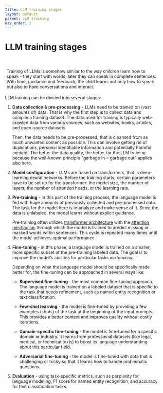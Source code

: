 ```yaml
---
title: LLM training stages
layout: default
parent: LLM training
nav_order: 1
---
```


# LLM training stages

<p style= "padding: 35px 5px 5px;">Training of LLMs is somehow similar to the way children learn how to speak - they start with words, later they can speak in complete sentences. With time, guidance and feedback, the child learns not only how to speak but also to have conversations and interact.</p>

LLM training can be divided into several stages:

1. **Data collection & pre-processing** - LLMs need to be trained on (vast amounts of) data. That is why the first step is to collect data and compile a training dataset. The data used for training is typically web-crawled data from various sources, such as websites, books, articles, and open-source datasets.

   Then, the data needs to be pre-processed, that is cleansed from as much unwanted content as possible. This can involve getting rid of duplications, personal identifiable information and potentially harmful content. The better the data quality, the better for the LLM training because the well-known principle "garbage in = garbage out" applies also here.

2. **Model configuration** - LLMs are based on transformers, that is deep-learning neural networks. Before the training starts, certain parameters have to be set up for the transformer: the model size,  the number of layers, the number of attention heads, or the learning rate.

3. **Pre-training** - in this part of the training process, the language model is fed with huge amounts of previously collected and pre-processed data. The task for the model here is to analyze and make sense of it. Since the data is unlabeled, the model learns without explicit guidance. 
   
   Pre-training often utilizes [transformer architecture](https://milenajoanna.github.io/FinalProjectVistulaLLM-sForBeginners/docs/Transformer_architecture.html) with the [attention mechanism](https://milenajoanna.github.io/FinalProjectVistulaLLM-sForBeginners/docs/Attention_mechanism.html) through which the model is trained to predict missing or masked words within sentences. This cycle is repeated many times until the model achieves optimal performance.

4. **Fine-tuning** - in this phase, a language model is trained on a smaller, more specific subset of the pre-training labeled data. The goal is to improve the model's abilities for particular tasks or domains. 
   
   Depending on what the language model should be specifically made better for, the fine-tuning can be approached in several ways like:
  
    - **Supervised fine-tuning** - the most common fine-tuning approach. The language model is trained on a labeled dataset that is specific to the task that needs refinement, such as named entity recognition or text classification.

   - **Few-shot learning** - the model is fine-tuned by providing a few examples (shots) of the task at the beginning of the input prompts. This provides a better context and improves quality without costly iterations.

   - **Domain-specific fine-tuning** - the model is fine-tuned for a specific domain or industry. It learns from professional datasets (like legal, medical, or technical texts) to boost its language understanding about this particular field.

   - **Adversarial fine-tuning** - the model is fine-tuned with data that is challenging or tricky so that it learns how to handle problematic questions.

5. **Evaluation** - using task-specific metrics, such as perplexity for language modeling, F1 score for named entity recognition, and accuracy for text classification tasks.

  
  
 











 

  
 
  




